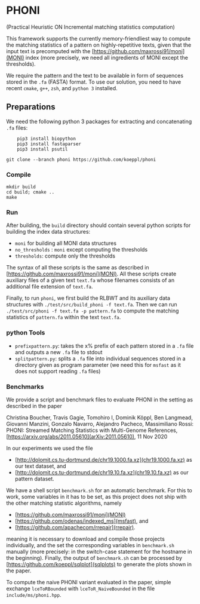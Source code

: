 # PHONI 
(Practical Heuristic ON Incremental matching statistics computation)

This framework supports the currently memory-friendliest way to compute the matching statistics of a pattern on highly-repetitive texts,
given that the input text is precomputed with the [https://github.com/maxrossi91/moni](MONI) index 
(more precisely, we need all ingredients of MONI except the thresholds).

We require the pattern and the text to be available in form of sequences stored in the `.fa` (FASTA) format.
To use our solution, you need to have recent `cmake`, `g++`, `zsh`, and `python 3` installed.

## Preparations

We need the following python 3 packages for extracting and concatenating `.fa` files:
```console
	pip3 install biopython
	pip3 install fastaparser
	pip3 install psutil
```


```console
git clone --branch phoni https://github.com/koeppl/phoni
```

### Compile

```console
mkdir build
cd build; cmake ..
make
```

### Run

After building, the `build` directory should contain several python scripts for building the index data structures:

 - `moni` for building all MONI data structures 
 - `no_thresholds` : `moni` except computing the thresholds
 - `thresholds`: compute only the thresholds

The syntax of all these scripts is the same as described in [https://github.com/maxrossi91/moni](MONI).
All these scripts create auxiliary files of a given text `text.fa` whose filenames consists of an additional file extension of `text.fa`.

Finally, to run `phoni`, we first build the RLBWT and its auxiliary data structures with `./test/src/build_phoni -f text.fa`.
Then we can run `./test/src/phoni -f text.fa -p pattern.fa` to compute the matching statistics of `pattern.fa` within the text `text.fa`.

### python Tools

 - `prefixpattern.py`: takes the x% prefix of each pattern stored in a `.fa` file and outputs a new `.fa` file to stdout
 - `splitpattern.py`: splits a `.fa` file into individual sequences stored in a directory given as program parameter (we need this for `msfast` as it does not support reading `.fa` files)

### Benchmarks

We provide a script and benchmark files to evaluate PHONI in the setting as described in the paper

Christina Boucher, Travis Gagie, Tomohiro I, Dominik Köppl, Ben Langmead, Giovanni Manzini, Gonzalo Navarro, Alejandro Pacheco, Massimiliano Rossi: PHONI: Streamed Matching Statistics with Multi-Genome References, [https://arxiv.org/abs/2011.05610](arXiv:2011.05610), 11 Nov 2020

In our experiments we used the file

 - [http://dolomit.cs.tu-dortmund.de/chr19.1000.fa.xz](chr19.1000.fa.xz) as our text dataset, and
 - [http://dolomit.cs.tu-dortmund.de/chr19.10.fa.xz](chr19.10.fa.xz) as our pattern dataset.

We have a shell script `benchmark.sh` for an automatic benchmark.
For this to work, some variables in it has to be set, as this project does not ship with the other matching statistic algorithms, namely

 - [https://github.com/maxrossi91/moni](MONI)
 - [https://github.com/odenas/indexed_ms](msfast), and
 - [https://github.com/apachecom/rrepair](rrepair).

meaning it is necessary to download and compile those projects individually, and the set the corresponding variables in `benchmark.sh` manually
(more precisely: in the switch-case statement for the hostname in the beginning).
Finally, the output of `benchmark.sh` can be processed by [https://github.com/koeppl/sqlplot](sqlplots) to generate the plots shown in the paper.

To compute the naive PHONI variant evaluated in the paper, simple exchange `lceToRBounded` with `lceToR_NaiveBounded` in the file `include/ms/phoni.hpp`.
